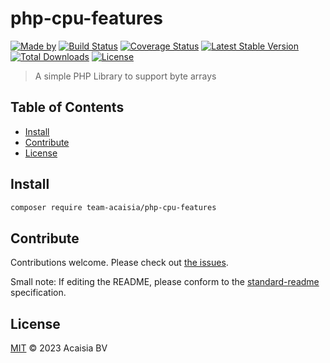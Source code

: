 # php-cpu-features

[![Made by](https://img.shields.io/badge/made%20by-Team%20Acaisia-blue.svg?style=flat-square)](https://acaisia.com)
[![Build Status](https://github.com/team-acaisia/php-cpu-features/actions/workflows/ci.yml/badge.svg)](https://github.com/team-acaisia/php-cpu-features/actions/workflows/ci.yml)
[![Coverage Status](https://codecov.io/gh/team-acaisia/php-cpu-features/branch/master/graph/badge.svg?token=ZEHI0KYXW1)](https://codecov.io/gh/team-acaisia/php-cpu-features)
[![Latest Stable Version](https://poser.pugx.org/team-acaisia/php-cpu-features/v/stable)](https://packagist.org/packages/team-acaisia/php-cpu-features)
[![Total Downloads](https://poser.pugx.org/team-acaisia/php-cpu-features/downloads)](https://packagist.org/packages/team-acaisia/php-cpu-features)
[![License](https://img.shields.io/badge/license-MIT-blue.svg)](http://opensource.org/licenses/MIT)

> A simple PHP Library to support byte arrays

## Table of Contents

- [Install](#install)
- [Contribute](#contribute)
- [License](#license)

## Install

```sh
composer require team-acaisia/php-cpu-features
```

## Contribute

Contributions welcome. Please check out [the issues](https://github.com/team-acaisia/php-cpu-features/issues).

Small note: If editing the README, please conform to the [standard-readme](https://github.com/RichardLitt/standard-readme) specification.

## License

[MIT](LICENSE) © 2023 Acaisia BV
